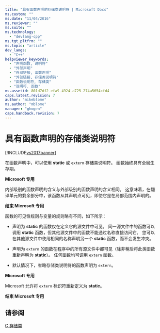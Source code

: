 ```yaml
---
title: "具有函数声明的存储类说明符 | Microsoft Docs"
ms.custom: ""
ms.date: "11/04/2016"
ms.reviewer: ""
ms.suite: ""
ms.technology: 
  - "devlang-cpp"
ms.tgt_pltfrm: ""
ms.topic: "article"
dev_langs: 
  - "C++"
helpviewer_keywords: 
  - "声明函数, 说明符"
  - "外部声明"
  - "外部链接, 函数声明"
  - "外部链接, 存储类说明符"
  - "函数说明符, 存储类"
  - "说明符, 函数"
ms.assetid: 801d7df2-efa9-4924-a725-274a5654cfd4
caps.latest.revision: 7
author: "mikeblome"
ms.author: "mblome"
manager: "ghogen"
caps.handback.revision: 7
---
```

# 具有函数声明的存储类说明符
[!INCLUDE[vs2017banner](../assembler/inline/includes/vs2017banner.md)]

在函数声明中，可以使用 **static** 或 `extern` 存储类说明符。  函数始终具有全局生存期。  
  
 **Microsoft 专用**  
  
 内部级别的函数声明的含义与外部级别的函数声明的含义相同。  这意味着，在翻译单元的剩余部分中，该函数从其声明点可见，即使它是在局部范围内声明的。  
  
 **结束 Microsoft 专用**  
  
 函数的可见性规则与变量的规则略有不同，如下所示：  
  
-   声明为 **static** 的函数仅在定义它的源文件中可见。  同一源文件中的函数可以调用 **static** 函数，但其他源文件中的函数不能通过名称直接访问它。  您可以在其他源文件中使用相同的名称声明另一个 **static** 函数，而不会发生冲突。  
  
-   声明为 `extern` 的函数在程序中的所有源文件中都可见（除非稍后将此类函数重新声明为 **static**）。  任何函数均可调用 `extern` 函数。  
  
-   默认情况下，省略存储类说明符的函数声明为 `extern`。  
  
 **Microsoft 专用**  
  
 Microsoft 允许将 `extern` 标识符重新定义为 **static**。  
  
 **结束 Microsoft 专用**  
  
## 请参阅  
 [C 存储类](../c-language/c-storage-classes.md)